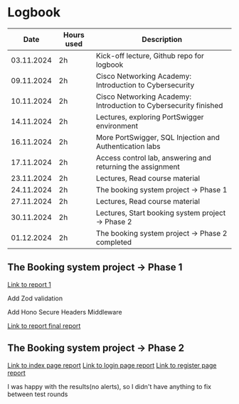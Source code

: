 # Logbook

| Date  | Hours used | Description |
| ------------- | ------------- | ------------- |
| 03.11.2024  | 2h  | Kick-off lecture, Github repo for logbook
| 09.11.2024  | 2h  | Cisco Networking Academy: Introduction to Cybersecurity
| 10.11.2024  | 2h  | Cisco Networking Academy: Introduction to Cybersecurity finished
| 14.11.2024  | 2h  | Lectures, exploring PortSwigger environment
| 16.11.2024  | 2h  | More PortSwigger, SQL Injection and Authentication labs
| 17.11.2024  | 2h  | Access control lab, answering and returning the assignment 
| 23.11.2024  | 2h  | Lectures, Read course material
| 24.11.2024  | 2h  | The booking system project -> Phase 1
| 27.11.2024  | 2h  | Lectures, Read course material
| 30.11.2024  | 2h  | Lectures, Start booking system project -> Phase 2
| 01.12.2024  | 2h  | The booking system project -> Phase 2 completed

## The Booking system project → Phase 1
[Link to report 1](first-round.md)

Add Zod validation

Add Hono Secure Headers Middleware

[Link to report final report](final-report.md)

## The Booking system project → Phase 2
[Link to index page report](index-page-test.md)
[Link to login page report](login-page-test.md)
[Link to register page report](register-page-test.md)

I was happy with the results(no alerts), so I didn't have anything to fix between test rounds

